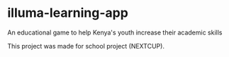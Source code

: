 # illuma-learning-app
An educational game to help Kenya's youth increase their academic skills 

This project was made for school project (NEXTCUP).
